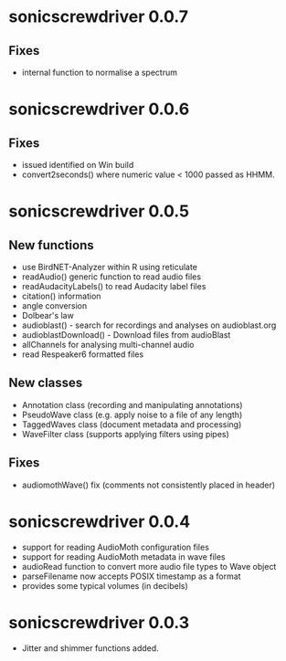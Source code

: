 # sonicscrewdriver 0.0.7

## Fixes
- internal function to normalise a spectrum

# sonicscrewdriver 0.0.6

## Fixes
- issued identified on Win build
- convert2seconds() where numeric value < 1000 passed as HHMM.


# sonicscrewdriver 0.0.5

## New functions
- use BirdNET-Analyzer within R using reticulate
- readAudio() generic function to read audio files
- readAudacityLabels() to read Audacity label files
- citation() information
- angle conversion
- Dolbear's law
- audioblast() - search for recordings and analyses on audioblast.org
- audioblastDownload() - Download files from audioBlast
- allChannels for analysing multi-channel audio
- read Respeaker6 formatted files

## New classes
- Annotation class (recording and manipulating annotations)
- PseudoWave class (e.g. apply noise to a file of any length)
- TaggedWaves class (document metadata and processing)
- WaveFilter class (supports applying filters using pipes)

## Fixes
- audiomothWave() fix (comments not consistently placed in header)


# sonicscrewdriver 0.0.4

- support for reading AudioMoth configuration files
- support for reading AudioMoth metadata in wave files
- audioRead function to convert more audio file types to Wave object
- parseFilename now accepts POSIX timestamp as a format
- provides some typical volumes (in decibels)

# sonicscrewdriver 0.0.3

- Jitter and shimmer functions added.
